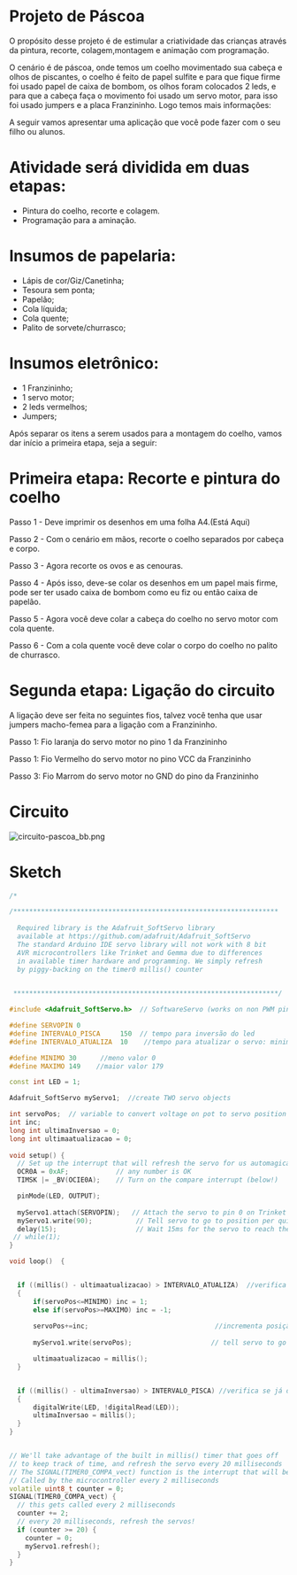 # Projeto de Páscoa 

O propósito desse projeto é de estimular a criatividade das crianças através da pintura, recorte, colagem,montagem e
animação com programação.

O  cenário é de páscoa, onde temos um coelho movimentado sua cabeça e olhos de piscantes, o coelho é feito de papel sulfite e para que fique firme foi usado papel de caixa de bombom, os olhos foram colocados 2 leds, e para que a cabeça faça o movimento foi usado um servo motor, para isso foi usado jumpers e a placa Franzininho. Logo temos mais informações:

A seguir vamos apresentar uma aplicação que você pode fazer com o seu filho ou alunos.

# Atividade será dividida em duas etapas:

- Pintura do coelho,  recorte e colagem.
- Programação para a aminação.


# Insumos de papelaria:
- Lápis de cor/Giz/Canetinha;
- Tesoura sem ponta;
- Papelão;
- Cola líquida;
- Cola quente;
- Palito de sorvete/churrasco;

# Insumos eletrônico:
- 1 Franzininho;
- 1 servo motor;
- 2 leds vermelhos;
- Jumpers;

Após separar os itens a serem usados para a montagem do coelho, vamos dar início a primeira etapa, seja a seguir:

# Primeira etapa: Recorte e pintura do coelho


Passo 1 -  Deve imprimir os desenhos em uma folha A4.(Está Aqui)

Passo 2 - Com o cenário em mãos, recorte o coelho separados por cabeça e corpo.

Passo 3 -  Agora recorte os ovos e as cenouras.

Passo 4 - Após isso, deve-se colar os desenhos em um papel mais firme, pode ser ter usado caixa de bombom como eu fiz ou então caixa de papelão.

Passo 5 - Agora você deve colar a cabeça do coelho no servo motor com cola quente.

Passo 6 - Com a cola quente você deve colar o corpo do coelho no palito de churrasco.


# Segunda etapa: Ligação do circuito 

A ligação deve ser feita no seguintes fios, talvez você tenha que usar jumpers macho-femea para a ligação com a Franzininho.

Passo 1: Fio laranja do servo motor no pino 1 da Franzininho

Passo 1: Fio Vermelho do servo motor no pino VCC da Franzininho

Passo 3: Fio Marrom do servo motor no GND do pino da Franzininho


# Circuito

![circuito-pascoa_bb.png](https://github.com/Franzininho/franzininho-docs/blob/master/05-Exemplos%20de%20projetos/Projeto%20de%20P%C3%A1scoa%20com%20a%20Franzininho/circuito-pascoa_bb.png)

# Sketch

```c++
/*

/*******************************************************************
 
  Required library is the Adafruit_SoftServo library
  available at https://github.com/adafruit/Adafruit_SoftServo
  The standard Arduino IDE servo library will not work with 8 bit
  AVR microcontrollers like Trinket and Gemma due to differences
  in available timer hardware and programming. We simply refresh
  by piggy-backing on the timer0 millis() counter

 
 *******************************************************************/

#include <Adafruit_SoftServo.h>  // SoftwareServo (works on non PWM pins)

#define SERVOPIN 0          
#define INTERVALO_PISCA     150  // tempo para inversão do led
#define INTERVALO_ATUALIZA  10    //tempo para atualizar o servo: minimo 5

#define MINIMO 30      //meno valor 0
#define MAXIMO 149    //maior valor 179

const int LED = 1;

Adafruit_SoftServo myServo1;  //create TWO servo objects

int servoPos;  // variable to convert voltage on pot to servo position
int inc;
long int ultimaInversao = 0;
long int ultimaatualizacao = 0;
   
void setup() {
  // Set up the interrupt that will refresh the servo for us automagically
  OCR0A = 0xAF;            // any number is OK
  TIMSK |= _BV(OCIE0A);    // Turn on the compare interrupt (below!)

  pinMode(LED, OUTPUT);
  
  myServo1.attach(SERVOPIN);   // Attach the servo to pin 0 on Trinket
  myServo1.write(90);           // Tell servo to go to position per quirk
  delay(15);                    // Wait 15ms for the servo to reach the position
 // while(1);
}

void loop()  {


  if ((millis() - ultimaatualizacao) > INTERVALO_ATUALIZA)  //verifica se já deu o tempo para stualizar o servo
  {
      if(servoPos<=MINIMO) inc = 1;
      else if(servoPos>=MAXIMO) inc = -1;
      
      servoPos+=inc;                                //incrementa posição do Servo
      
      myServo1.write(servoPos);                    // tell servo to go to position

      ultimaatualizacao = millis();
  }


  if ((millis() - ultimaInversao) > INTERVALO_PISCA) //verifica se já deu o tempo para inverter o LED
  {
      digitalWrite(LED, !digitalRead(LED));
      ultimaInversao = millis();
  }
}


// We'll take advantage of the built in millis() timer that goes off
// to keep track of time, and refresh the servo every 20 milliseconds
// The SIGNAL(TIMER0_COMPA_vect) function is the interrupt that will be
// Called by the microcontroller every 2 milliseconds
volatile uint8_t counter = 0;
SIGNAL(TIMER0_COMPA_vect) {
  // this gets called every 2 milliseconds
  counter += 2;
  // every 20 milliseconds, refresh the servos!
  if (counter >= 20) {
    counter = 0;
    myServo1.refresh();
  }
}



